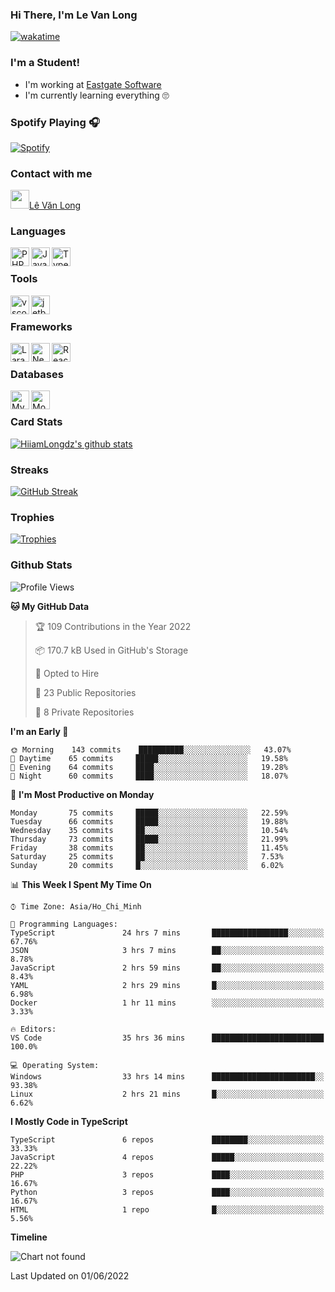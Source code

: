 ### Hi There, I'm Le Van Long 

[![wakatime](https://wakatime.com/badge/user/6843c55a-2a06-4fcd-8ddd-3f4718f8cf4d.svg)](https://wakatime.com/@6843c55a-2a06-4fcd-8ddd-3f4718f8cf4d)

### I'm a Student!
- I'm working at [Eastgate Software](https://eastgate-software.com/)
- I'm currently learning everything 🙄

### Spotify Playing 🎧
[![Spotify](https://spotify-readme-v2-ljjw4c8pd-hiiamlongdz.vercel.app/api/spotify)](https://open.spotify.com/user/312ooo2a5zz44sszdfjmqgjbgmsq)


### Contact with me

[<img src="https://img.icons8.com/dusk/64/000000/facebook-new--v2.png" width="30px"/>Lê Văn Long](https://www.facebook.com/HiiamLongdzz)

### Languages
<img align="left" alt="PHP" src="https://img.icons8.com/dusk/64/000000/php-logo.png" width="30px"/>
<img align="left" alt="JavaScript" src="https://img.icons8.com/dusk/64/000000/javascript.png" width="30px"/>
<img align="left" alt="TypeScript" src="https://img.icons8.com/typescript" width="30px" />
<br />

### Tools
<img align="left" alt="vscode" src="https://img.icons8.com/dusk/64/000000/visual-studio-code-2019.png" width="30px"/>
<img align="left" alt="jetbrain" src="https://camo.githubusercontent.com/8268dcfb76697dd53286590ec9b4385d7a0b89ce/68747470733a2f2f63646e2e6a7364656c6976722e6e65742f6e706d2f73696d706c652d69636f6e734076332f69636f6e732f6a6574627261696e732e737667" width="30px"/>
<br />

### Frameworks
<img align="left" alt="Laravel" src="https://img.icons8.com/ios/50/000000/laravel.png" width="30px"/>
<img align="left" alt="NestJS" src="https://d33wubrfki0l68.cloudfront.net/e937e774cbbe23635999615ad5d7732decad182a/26072/logo-small.ede75a6b.svg" width="30px" />
<img align="left" alt="ReactJS" src="https://img.icons8.com/dusk/64/000000/react.png" width="30px" />
<br />

### Databases
<img align="left" alt="MySQL" src="https://img.icons8.com/ios-filled/50/000000/mysql-logo.png" width="30px"/>
<img align="left" alt="MongoDB" src="https://webimages.mongodb.com/_com_assets/cms/kpo5kblefbjq79065-Horizontal_Default.svg?auto=format%252Ccompress" height="30px" />
<br />

### Card Stats
[![HiiamLongdz's github stats](https://github-readme-stats.vercel.app/api?username=HiiamLongdz&show_icons=true&theme=default)](#CardStats)

### Streaks
[![GitHub Streak](http://github-readme-streak-stats.herokuapp.com?user=HiiamLongdz)](#Streaks)

### Trophies
[![Trophies](https://github-profile-trophy.vercel.app/?username=HiiamLongdz&margin-w=10&theme=discord)](#Trophies)

### Github Stats
<!--START_SECTION:waka-->
![Profile Views](http://img.shields.io/badge/Profile%20Views-1-blue)

**🐱 My GitHub Data** 

> 🏆 109 Contributions in the Year 2022
 > 
> 📦 170.7 kB Used in GitHub's Storage 
 > 
> 💼 Opted to Hire
 > 
> 📜 23 Public Repositories 
 > 
> 🔑 8 Private Repositories  
 > 
**I'm an Early 🐤** 

```text
🌞 Morning    143 commits    ██████████░░░░░░░░░░░░░░░   43.07% 
🌆 Daytime    65 commits     █████░░░░░░░░░░░░░░░░░░░░   19.58% 
🌃 Evening    64 commits     ████░░░░░░░░░░░░░░░░░░░░░   19.28% 
🌙 Night      60 commits     ████░░░░░░░░░░░░░░░░░░░░░   18.07%

```
📅 **I'm Most Productive on Monday** 

```text
Monday       75 commits     █████░░░░░░░░░░░░░░░░░░░░   22.59% 
Tuesday      66 commits     █████░░░░░░░░░░░░░░░░░░░░   19.88% 
Wednesday    35 commits     ██░░░░░░░░░░░░░░░░░░░░░░░   10.54% 
Thursday     73 commits     █████░░░░░░░░░░░░░░░░░░░░   21.99% 
Friday       38 commits     ██░░░░░░░░░░░░░░░░░░░░░░░   11.45% 
Saturday     25 commits     ██░░░░░░░░░░░░░░░░░░░░░░░   7.53% 
Sunday       20 commits     █░░░░░░░░░░░░░░░░░░░░░░░░   6.02%

```


📊 **This Week I Spent My Time On** 

```text
⌚︎ Time Zone: Asia/Ho_Chi_Minh

💬 Programming Languages: 
TypeScript               24 hrs 7 mins       █████████████████░░░░░░░░   67.76% 
JSON                     3 hrs 7 mins        ██░░░░░░░░░░░░░░░░░░░░░░░   8.78% 
JavaScript               2 hrs 59 mins       ██░░░░░░░░░░░░░░░░░░░░░░░   8.43% 
YAML                     2 hrs 29 mins       █░░░░░░░░░░░░░░░░░░░░░░░░   6.98% 
Docker                   1 hr 11 mins        ░░░░░░░░░░░░░░░░░░░░░░░░░   3.33%

🔥 Editors: 
VS Code                  35 hrs 36 mins      █████████████████████████   100.0%

💻 Operating System: 
Windows                  33 hrs 14 mins      ███████████████████████░░   93.38% 
Linux                    2 hrs 21 mins       █░░░░░░░░░░░░░░░░░░░░░░░░   6.62%

```

**I Mostly Code in TypeScript** 

```text
TypeScript               6 repos             ████████░░░░░░░░░░░░░░░░░   33.33% 
JavaScript               4 repos             █████░░░░░░░░░░░░░░░░░░░░   22.22% 
PHP                      3 repos             ████░░░░░░░░░░░░░░░░░░░░░   16.67% 
Python                   3 repos             ████░░░░░░░░░░░░░░░░░░░░░   16.67% 
HTML                     1 repo              █░░░░░░░░░░░░░░░░░░░░░░░░   5.56%

```


**Timeline**

![Chart not found](https://raw.githubusercontent.com/HiiamLongdz/HiiamLongdz/master/charts/bar_graph.png) 


 Last Updated on 01/06/2022
<!--END_SECTION:waka-->
